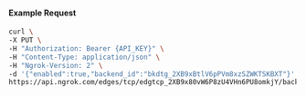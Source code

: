 <!-- Code generated for API Clients. DO NOT EDIT. -->

#### Example Request

```bash
curl \
-X PUT \
-H "Authorization: Bearer {API_KEY}" \
-H "Content-Type: application/json" \
-H "Ngrok-Version: 2" \
-d '{"enabled":true,"backend_id":"bkdtg_2XB9xBtlV6pPVm8xzSZWKTSKBXT"}' \
https://api.ngrok.com/edges/tcp/edgtcp_2XB9x80vW6P8zU4VHn6PU8omkjY/backend
```
